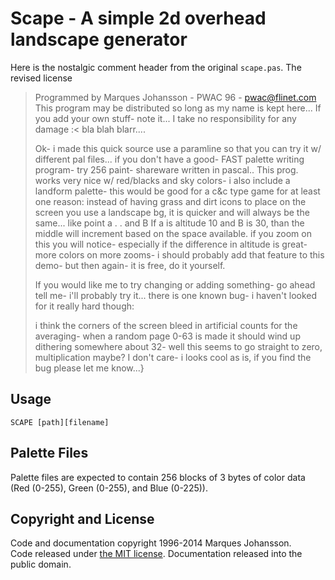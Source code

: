 # Scape - A simple 2d overhead landscape generator

Here is the nostalgic comment header from the original `scape.pas`.  The revised license 
>
> Programmed by Marques Johansson - PWAC 96 - pwac@flinet.com
> This program may be distributed so long as my name is kept here...
>  If you add your own stuff- note it... I take no responsibility
>  for any damage :<   bla blah blarr....
>
>  Ok- i made this quick source use a paramline so that you can try
>  it w/ different pal files... if you don't have a good- FAST palette
>  writing program- try 256 paint- shareware written in pascal..
>  This prog. works very nice w/ red/blacks and sky colors- i also include
>  a landform palette- this would be good for a c&c type game for at
>  least one reason: instead of having grass and dirt icons to place
>  on the screen you use a landscape bg, it is quicker and will always
>  be the same... like point a  .       . and B
>  If a is altitude 10 and B is 30, than the middle will increment based on 
>  the space available.
>  if you zoom on this you will notice- especially if the difference in
>  altitude is great- more colors on more zooms- i should probably add
>  that feature to this demo- but then again- it is free, do it yourself.
>
>  If you would like me to try changing or adding something- go ahead
>  tell me- i'll probably try it...
>  there is one known bug- i haven't looked for it really hard though:
>  
>  i think the corners of the screen bleed in artificial counts for
>  the averaging- when a random page 0-63 is made it should wind up
>  dithering somewhere about 32- well this seems to go straight to zero,
>  multiplication maybe? I don't care- i looks cool as is, if you
>  find the bug please let me know...}

## Usage

    SCAPE [path][filename]

## Palette Files

Palette files are expected to contain 256 blocks of 3 bytes of color data (Red (0-255), Green (0-255), and Blue (0-225)).

## Copyright and License

Code and documentation copyright 1996-2014 Marques Johansson.  
Code released under [the MIT license](https://github.com/twbs/bootstrap/blob/master/LICENSE).
Documentation released into the public domain.
